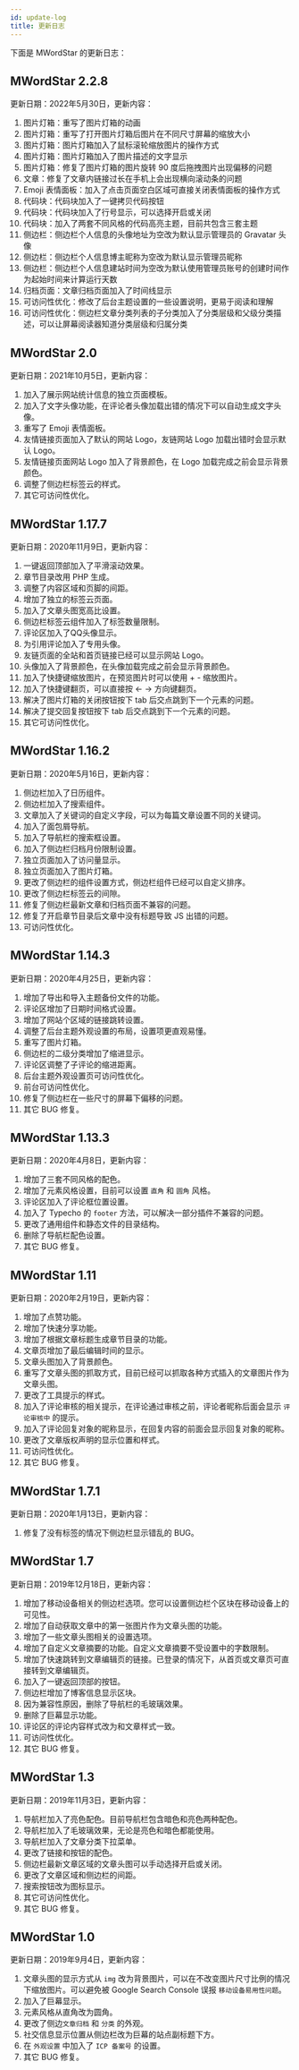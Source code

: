 ```yaml
---
id: update-log
title: 更新日志
---
```


下面是 MWordStar 的更新日志：

## MWordStar 2.2.8

更新日期：2022年5月30日，更新内容：

1. 图片灯箱：重写了图片灯箱的动画
2. 图片灯箱：重写了打开图片灯箱后图片在不同尺寸屏幕的缩放大小
3. 图片灯箱：图片灯箱加入了鼠标滚轮缩放图片的操作方式
4. 图片灯箱：图片灯箱加入了图片描述的文字显示
5. 图片灯箱：修复了图片灯箱的图片旋转 90 度后拖拽图片出现偏移的问题
6. 文章：修复了文章内链接过长在手机上会出现横向滚动条的问题
7. Emoji 表情面板：加入了点击页面空白区域可直接关闭表情面板的操作方式
8. 代码块：代码块加入了一键拷贝代码按钮
9. 代码块：代码块加入了行号显示，可以选择开启或关闭
10. 代码块：加入了两套不同风格的代码高亮主题，目前共包含三套主题
11. 侧边栏：侧边栏个人信息的头像地址为空改为默认显示管理员的 Gravatar 头像
12. 侧边栏：侧边栏个人信息博主昵称为空改为默认显示管理员昵称
13. 侧边栏：侧边栏个人信息建站时间为空改为默认使用管理员账号的创建时间作为起始时间来计算运行天数
14. 归档页面：文章归档页面加入了时间线显示
15. 可访问性优化：修改了后台主题设置的一些设置说明，更易于阅读和理解
16. 可访问性优化：侧边栏文章分类列表的子分类加入了分类层级和父级分类描述，可以让屏幕阅读器知道分类层级和归属分类

## MWordStar 2.0

更新日期：2021年10月5日，更新内容：

1. 加入了展示网站统计信息的独立页面模板。
2. 加入了文字头像功能，在评论者头像加载出错的情况下可以自动生成文字头像。
3. 重写了 Emoji 表情面板。
4. 友情链接页面加入了默认的网站 Logo，友链网站 Logo 加载出错时会显示默认 Logo。
5. 友情链接页面网站 Logo 加入了背景颜色，在 Logo 加载完成之前会显示背景颜色。
6. 调整了侧边栏标签云的样式。
7. 其它可访问性优化。

## MWordStar 1.17.7

更新日期：2020年11月9日，更新内容：

1. 一键返回顶部加入了平滑滚动效果。
2. 章节目录改用 PHP 生成。
3. 调整了内容区域和页脚的间距。
4. 增加了独立的标签云页面。
5. 加入了文章头图宽高比设置。
6. 侧边栏标签云组件加入了标签数量限制。
7. 评论区加入了QQ头像显示。
8. 为引用评论加入了专用头像。
9. 友链页面的全站和首页链接已经可以显示网站 Logo。
10. 头像加入了背景颜色，在头像加载完成之前会显示背景颜色。
11. 加入了快捷键缩放图片，在预览图片时可以使用 + - 缩放图片。
12. 加入了快捷键翻页，可以直接按 ← → 方向键翻页。
13. 解决了图片灯箱的关闭按钮按下 tab 后交点跳到下一个元素的问题。
14. 解决了提交回复按钮按下 tab 后交点跳到下一个元素的问题。
15. 其它可访问性优化。

## MWordStar 1.16.2

更新日期：2020年5月16日，更新内容：

1. 侧边栏加入了日历组件。
2. 侧边栏加入了搜索组件。
3. 文章加入了关键词的自定义字段，可以为每篇文章设置不同的关键词。
4. 加入了面包屑导航。
5. 加入了导航栏的搜索框设置。
6. 加入了侧边栏归档月份限制设置。
7. 独立页面加入了访问量显示。
8. 独立页面加入了图片灯箱。
9. 更改了侧边栏的组件设置方式，侧边栏组件已经可以自定义排序。
10. 更改了侧边栏标签云的间隙。
11. 修复了侧边栏最新文章和归档页面不兼容的问题。
12. 修复了开启章节目录后文章中没有标题导致 JS 出错的问题。
13. 可访问性优化。

## MWordStar 1.14.3

更新日期：2020年4月25日，更新内容：

1. 增加了导出和导入主题备份文件的功能。
2. 评论区增加了日期时间格式设置。
3. 增加了网站个区域的链接跳转设置。
4. 调整了后台主题外观设置的布局，设置项更直观易懂。
5. 重写了图片灯箱。
6. 侧边栏的二级分类增加了缩进显示。
7. 评论区调整了子评论的缩进距离。
8. 后台主题外观设置页可访问性优化。
9. 前台可访问性优化。
10. 修复了侧边栏在一些尺寸的屏幕下偏移的问题。
11. 其它 BUG 修复。

## MWordStar 1.13.3

更新日期：2020年4月8日，更新内容：

1. 增加了三套不同风格的配色。
2. 增加了元素风格设置，目前可以设置 `直角` 和 `圆角` 风格。
3. 评论区加入了评论框位置设置。
4. 加入了 Typecho 的 `footer` 方法，可以解决一部分插件不兼容的问题。
5. 更改了通用组件和静态文件的目录结构。
6. 删除了导航栏配色设置。
7. 其它 BUG 修复。

## MWordStar 1.11

更新日期：2020年2月19日，更新内容：

1. 增加了点赞功能。
2. 增加了快速分享功能。
3. 增加了根据文章标题生成章节目录的功能。
4. 文章页增加了最后编辑时间的显示。
5. 文章头图加入了背景颜色。
6. 重写了文章头图的抓取方式，目前已经可以抓取各种方式插入的文章图片作为文章头图。
7. 更改了工具提示的样式。
8. 加入了评论审核的相关提示，在评论通过审核之前，评论者昵称后面会显示 `评论审核中` 的提示。
9. 加入了评论回复对象的昵称显示，在回复内容的前面会显示回复对象的昵称。
10. 更改了文章版权声明的显示位置和样式。
11. 可访问性优化。
12. 其它 BUG 修复。

## MWordStar 1.7.1

更新日期：2020年1月13日，更新内容：

1. 修复了没有标签的情况下侧边栏显示错乱的 BUG。

## MWordStar 1.7

更新日期：2019年12月18日，更新内容：

1. 增加了移动设备相关的侧边栏选项。您可以设置侧边栏个区块在移动设备上的可见性。
2. 增加了自动获取文章中的第一张图片作为文章头图的功能。
3. 增加了一些文章头图相关的设置选项。
4. 增加了自定义文章摘要的功能。自定义文章摘要不受设置中的字数限制。
5. 增加了快速跳转到文章编辑页的链接。已登录的情况下，从首页或文章页可直接转到文章编辑页。
6. 加入了一键返回顶部的按钮。
7. 侧边栏增加了博客信息显示区块。
8. 因为兼容性原因，删除了导航栏的毛玻璃效果。
9. 删除了巨幕显示功能。
10. 评论区的评论内容样式改为和文章样式一致。
11. 可访问性优化。
12. 其它 BUG 修复。

## MWordStar 1.3

更新日期：2019年11月3日，更新内容：

1. 导航栏加入了亮色配色。目前导航栏包含暗色和亮色两种配色。
2. 导航栏加入了毛玻璃效果，无论是亮色和暗色都能使用。
3. 导航栏加入了文章分类下拉菜单。
4. 更改了链接和按钮的配色。
5. 侧边栏最新文章区域的文章头图可以手动选择开启或关闭。
6. 更改了文章区域和侧边栏的间距。
7. 搜索按钮改为图标显示。
8. 其它可访问性优化。
9. 其它 BUG 修复。

## MWordStar 1.0

更新日期：2019年9月4日，更新内容：

1. 文章头图的显示方式从 `img` 改为背景图片，可以在不改变图片尺寸比例的情况下缩放图片。可以避免被 Google Search Console 误报 `移动设备易用性问题`。
2. 加入了巨幕显示。
3. 元素风格从直角改为圆角。
4. 更改了侧边`文章归档` 和 `分类` 的外观。
5. 社交信息显示位置从侧边栏改为巨幕的站点副标题下方。
6. 在 `外观设置` 中加入了 `ICP 备案号` 的设置。
7. 其它 BUG 修复。